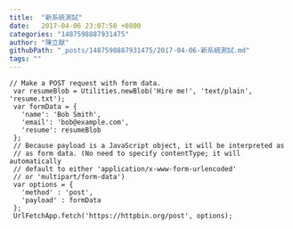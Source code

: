 ```yaml
---
title:  "新系統測試"
date:   2017-04-06 23:07:50 +0800
categories: "1487598887931475"
author: "陳立献"
githubPath: "_posts/1487598887931475/2017-04-06-新系統測試.md"
tags: ""
---
```

<pre class="language-javascript"><code>// Make a POST request with form data.
 var resumeBlob = Utilities.newBlob('Hire me!', 'text/plain', 'resume.txt');
 var formData = {
   'name': 'Bob Smith',
   'email': 'bob@example.com',
   'resume': resumeBlob
 };
 // Because payload is a JavaScript object, it will be interpreted as
 // as form data. (No need to specify contentType; it will automatically
 // default to either 'application/x-www-form-urlencoded'
 // or 'multipart/form-data')
 var options = {
   'method' : 'post',
   'payload' : formData
 };
 UrlFetchApp.fetch('https://httpbin.org/post', options);</code></pre>